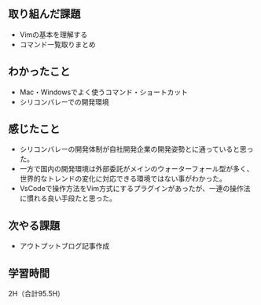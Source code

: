 ## 取り組んだ課題
- Vimの基本を理解する
- コマンド一覧取りまとめ
## わかったこと
- Mac・Windowsでよく使うコマンド・ショートカット
- シリコンバレーでの開発環境
## 感じたこと
- シリコンバレーの開発体制が自社開発企業の開発姿勢とに通っていると思った。
- 一方で国内の開発環境は外部委託がメインのウォーターフォール型が多く、世界的なトレンドの変化に対応できる環境ではない事がわかった。
- VsCodeで操作方法をVim方式にするプラグインがあったが、一連の操作法に慣れる良い手段たと思った。
## 次やる課題
- アウトプットブログ記事作成
## 学習時間
2H（合計95.5H）